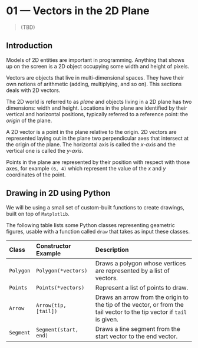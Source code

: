 # 01 &mdash; Vectors in the 2D Plane
> (TBD)

## Introduction
Models of 2D entities are important in programming. Anything that shows up on the screen is a 2D object occupying some width and height of pixels.

Vectors are objects that live in multi-dimensional spaces. They have their own notions of arithmetic (adding, multiplying, and so on). This sections deals with 2D vectors.

The 2D world is referred to as *plane* and objects living in a 2D plane has two dimensions: width and height. Locations in the plane are identified by their vertical and horizontal positions, typically referred to a reference point: the *origin* of the plane.

A 2D vector is a point in the plane relative to the origin. 2D vectors are represented laying out in the plane two perpendicular axes that intersect at the origin of the plane. The horizontal axis is called the *x-axis* and the vertical one is called the *y-axis*.

Points in the plane are represented by their position with respect with those axes, for example `(6, 4)` which represent the value of the *x* and *y* coordinates of the point.

## Drawing in 2D using Python
We will be using a small set of custom-built functions to create drawings, built on top of `Matplotlib`.

The following table lists some Python classes representing geametric figures, usable with a function called `draw` that takes as input these classes.

| Class | Constructor Example | Description |
| :---- | :------------------ | :---------- |
| `Polygon` | `Polygon(*vectors)` | Draws a polygon whose vertices are represented by a list of vectors. |
| `Points` | `Points(*vectors)` | Represent a list of points to draw. |
| `Arrow` | `Arrow(tip, [tail])` | Draws an arrow from the origin to the tip of the vector, or from the tail vector to the tip vector if `tail` is given. |
| `Segment` | `Segment(start, end)` | Draws a line segment from the start vector to the end vector. |

